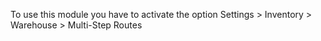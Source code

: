 To use this module you have to activate the option Settings \> Inventory
\> Warehouse \> Multi-Step Routes

